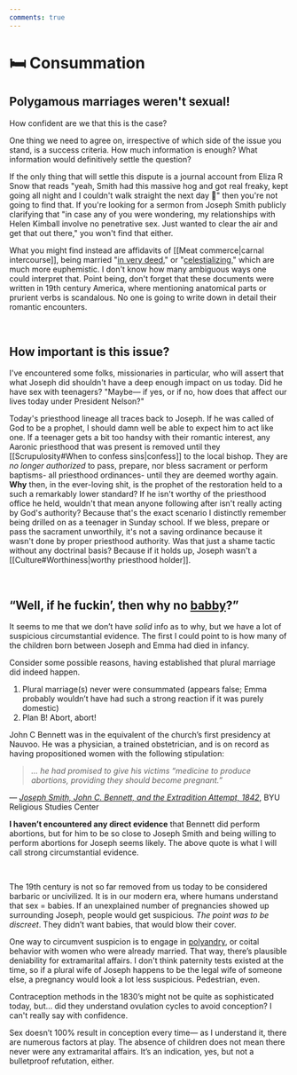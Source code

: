 ```yaml
---
comments: true
---
```

# 🛏 Consummation
## Polygamous marriages weren't sexual!
How confident are we that this is the case?

One thing we need to agree on, irrespective of which side of the issue you stand, is a success criteria. How much information is enough? What information would definitively settle the question?

If the only thing that will settle this dispute is a journal account from Eliza R Snow that reads "yeah, Smith had this massive hog and got real freaky, kept going all night and I couldn't walk straight the next day 🥴" then you're not going to find that. If you're looking for a sermon from Joseph Smith publicly clarifying that "in case any of you were wondering, my relationships with Helen Kimball involve no penetrative sex. Just wanted to clear the air and get that out there," you won't find that either.

What you might find instead are affidavits of [[Meat commerce|carnal intercourse]], being married "[in very deed](https://catalog.churchofjesuschrist.org/assets/fc70e605-098b-4c92-bb1f-723789e2c0c3/0/0)," or "[celestializing](https://newspapers.lib.utah.edu/details?id=25123307&q=celestializ&parent_i=25123306)," which are much more euphemistic. I don't know how many ambiguous ways one could interpret that. Point being, don't forget that these documents were written in 19th century America, where mentioning anatomical parts or prurient verbs is scandalous. No one is going to write down in detail their romantic encounters.

&nbsp;

## How important is this issue?
I've encountered some folks, missionaries in particular, who will assert that what Joseph did shouldn't have a deep enough impact on us today. Did he have sex with teenagers? "Maybe— if yes, or if no, how does that affect our lives today under President Nelson?"

Today's priesthood lineage all traces back to Joseph. If he was called of God to be a prophet, I should damn well be able to expect him to act like one. If a teenager gets a bit too handsy with their romantic interest, any Aaronic priesthood that was present is removed until they [[Scrupulosity#When to confess sins|confess]] to the local bishop. They are *no longer authorized* to pass, prepare, nor bless sacrament or perform baptisms- all priesthood ordinances- until they are deemed worthy again. **Why** then, in the ever-loving shit, is the prophet of the restoration held to a such a remarkably lower standard? If he isn't worthy of the priesthood office he held, wouldn't that mean anyone following after isn't really acting by God's authority? Because that's the exact scenario I distinctly remember being drilled on as a teenager in Sunday school. If we bless, prepare or pass the sacrament unworthily, it's not a saving ordinance because it wasn't done by proper priesthood authority. Was that just a shame tactic without any doctrinal basis? Because if it holds up, Joseph wasn't a [[Culture#Worthiness|worthy priesthood holder]].

&nbsp;

## “Well, if he fuckin’, then why no [babby](https://www.youtube.com/watch?v=39lHPHs8bV8)?”
It seems to me that we don’t have *solid* info as to why, but we have a lot of suspicious circumstantial evidence. The first I could point to is how many of the children born between Joseph and Emma had died in infancy. 

Consider some possible reasons, having established that plural marriage did indeed happen.

1. Plural marriage(s) never were consummated (appears false; Emma probably wouldn’t have had such a strong reaction if it was purely domestic)
2. Plan B! Abort, abort!

John C Bennett was in the equivalent of the church’s first presidency at Nauvoo. He was a physician, a trained obstetrician, and is on record as having propositioned women with the following stipulation:

> *… he had promised to give his victims “medicine to produce abortions, providing they should become pregnant.”*

— *[Joseph Smith, John C. Bennett, and the Extradition Attempt, 1842](https://rsc.byu.edu/joseph-smith-prophet-seer/joseph-smith-john-c-bennett-extradition-attempt-1842)*, BYU Religious Studies Center

**I haven’t encountered any direct evidence** that Bennett did perform abortions, but for him to be so close to Joseph Smith and being willing to perform abortions for Joseph seems likely. The above quote is what I will call strong circumstantial evidence.

&nbsp;

The 19th century is not so far removed from us today to be considered barbaric or uncivilized. It is in our modern era, where humans understand that sex = babies. If an unexplained number of pregnancies showed up surrounding Joseph, people would get suspicious. *The point was to be discreet*. They didn’t want babies, that would blow their cover.

One way to circumvent suspicion is to engage in [polyandry](https://mit.irr.org/chart-of-joseph-smiths-plural-wives), or coital behavior with women who were already married. That way, there’s plausible deniability for extramarital affairs. I don't think paternity tests existed at the time, so if a plural wife of Joseph happens to be the legal wife of someone else, a pregnancy would look a lot less suspicious. Pedestrian, even.

Contraception methods in the 1830’s might not be quite as sophisticated today, but… did they understand ovulation cycles to avoid conception? I can't really say with confidence.

Sex doesn’t 100% result in conception every time— as I understand it, there are numerous factors at play. The absence of children does not mean there never were any extramarital affairs. It’s an indication, yes, but not a bulletproof refutation, either.